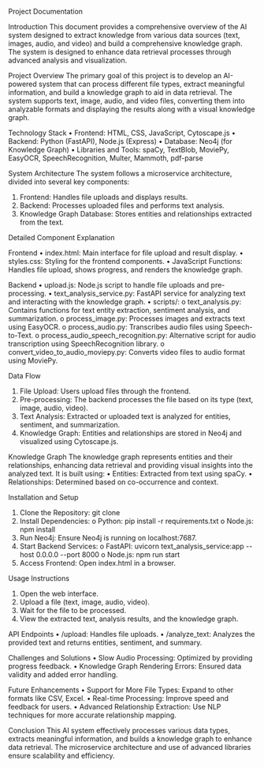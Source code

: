 Project Documentation

Introduction
This document provides a comprehensive overview of the AI system designed to extract knowledge from various data sources (text, images, audio, and video) and build a comprehensive knowledge graph. The system is designed to enhance data retrieval processes through advanced analysis and visualization.

Project Overview
The primary goal of this project is to develop an AI-powered system that can process different file types, extract meaningful information, and build a knowledge graph to aid in data retrieval. The system supports text, image, audio, and video files, converting them into analyzable formats and displaying the results along with a visual knowledge graph.

Technology Stack
•	Frontend: HTML, CSS, JavaScript, Cytoscape.js
•	Backend: Python (FastAPI), Node.js (Express)
•	Database: Neo4j (for Knowledge Graph)
•	Libraries and Tools: spaCy, TextBlob, MoviePy, EasyOCR, SpeechRecognition, Multer, Mammoth, pdf-parse

System Architecture
The system follows a microservice architecture, divided into several key components:
1.	Frontend: Handles file uploads and displays results.
2.	Backend: Processes uploaded files and performs text analysis.
3.	Knowledge Graph Database: Stores entities and relationships extracted from the text.
   
Detailed Component Explanation

Frontend
•	index.html: Main interface for file upload and result display.
•	styles.css: Styling for the frontend components.
•	JavaScript Functions: Handles file upload, shows progress, and renders the knowledge graph.

Backend
•	upload.js: Node.js script to handle file uploads and pre-processing.
•	text_analysis_service.py: FastAPI service for analyzing text and interacting with the knowledge graph.
•	scripts/:
o	text_analysis.py: Contains functions for text entity extraction, sentiment analysis, and summarization.
o	process_image.py: Processes images and extracts text using EasyOCR.
o	process_audio.py: Transcribes audio files using Speech-to-Text.
o	process_audio_speech_recognition.py: Alternative script for audio transcription using SpeechRecognition library.
o	convert_video_to_audio_moviepy.py: Converts video files to audio format using MoviePy.

Data Flow
1.	File Upload: Users upload files through the frontend.
2.	Pre-processing: The backend processes the file based on its type (text, image, audio, video).
3.	Text Analysis: Extracted or uploaded text is analyzed for entities, sentiment, and summarization.
4.	Knowledge Graph: Entities and relationships are stored in Neo4j and visualized using Cytoscape.js.
   
Knowledge Graph
The knowledge graph represents entities and their relationships, enhancing data retrieval and providing visual insights into the analyzed text. It is built using:
•	Entities: Extracted from text using spaCy.
•	Relationships: Determined based on co-occurrence and context.

Installation and Setup
1.	Clone the Repository: git clone <repository-url>
2.	Install Dependencies:
o	Python: pip install -r requirements.txt
o	Node.js: npm install
3.	Run Neo4j: Ensure Neo4j is running on localhost:7687.
4.	Start Backend Services:
o	FastAPI: uvicorn text_analysis_service:app --host 0.0.0.0 --port 8000
o	Node.js: npm run start
5.	Access Frontend: Open index.html in a browser.
   
Usage Instructions
1.	Open the web interface.
2.	Upload a file (text, image, audio, video).
3.	Wait for the file to be processed.
4.	View the extracted text, analysis results, and the knowledge graph.
   
API Endpoints
•	/upload: Handles file uploads.
•	/analyze_text: Analyzes the provided text and returns entities, sentiment, and summary.

Challenges and Solutions
•	Slow Audio Processing: Optimized by providing progress feedback.
•	Knowledge Graph Rendering Errors: Ensured data validity and added error handling.

Future Enhancements
•	Support for More File Types: Expand to other formats like CSV, Excel.
•	Real-time Processing: Improve speed and feedback for users.
•	Advanced Relationship Extraction: Use NLP techniques for more accurate relationship mapping.

Conclusion
This AI system effectively processes various data types, extracts meaningful information, and builds a knowledge graph to enhance data retrieval. The microservice architecture and use of advanced libraries ensure scalability and efficiency.

